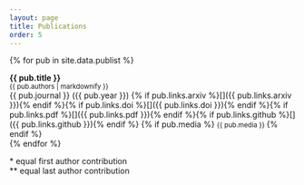 ```yaml
---
layout: page
title: Publications
order: 5
---
```


{% for pub in site.data.publist %}

  **{{ pub.title }}** <br />
  <small>
  {{ pub.authors | markdownify }}<br />
  </small>
  {{ pub.journal }} ({{ pub.year }})
{% if pub.links.arxiv %}[<i class="ai ai-arxiv"></i>]({{ pub.links.arxiv }}){% endif %}{% if pub.links.doi %}[<i class="ai ai-doi"></i>]({{ pub.links.doi }}){% endif %}{% if pub.links.pdf %}[<i class="ai ai-open-access"></i>]({{ pub.links.pdf }}){% endif %}{% if pub.links.github %}[<i class="fa fa-github"></i>]({{ pub.links.github }}){% endif %}
{% if pub.media %}
<small>
{{ pub.media }}
</small>
{% endif %}
<br>
{% endfor %}

\* equal first author contribution  
\*\* equal last author contribution